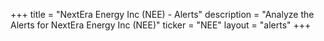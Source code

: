 +++
title = "NextEra Energy Inc (NEE) - Alerts"
description = "Analyze the Alerts for NextEra Energy Inc (NEE)"
ticker = "NEE"
layout = "alerts"
+++

